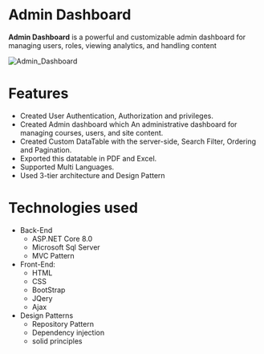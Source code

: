 # Admin Dashboard


**Admin Dashboard** is a powerful and customizable admin dashboard for managing users, roles, viewing analytics, and handling content 


![Admin_Dashboard](https://github.com/user-attachments/assets/07c1c3d9-bf1a-4022-959c-be7d28d80b6a)

# Features
 * Created User Authentication, Authorization and privileges.
 * Created Admin dashboard which An administrative dashboard for managing courses, users, and site content.
 * Created Custom DataTable with the server-side, Search Filter, Ordering and Pagination.
 * Exported this datatable in PDF and Excel.
 * Supported Multi Languages.
 * Used 3-tier architecture and Design Pattern


# Technologies used 

* Back-End
  * ASP.NET Core 8.0
  * Microsoft Sql Server
  * MVC Pattern
* Front-End:
  * HTML
  * CSS
  * BootStrap
  * JQery
  * Ajax
* Design Patterns
  * Repository Pattern
  * Dependency injection 
  * solid principles







